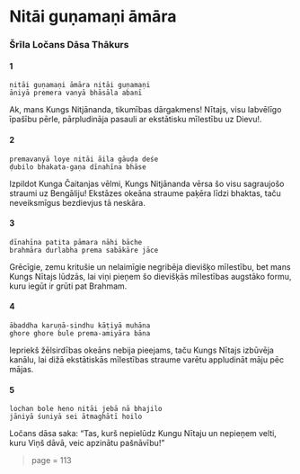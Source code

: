 # Nitāi guṇamaṇi āmāra

### Šrīla Ločans Dāsa Thākurs

#### 1

    nitāi guṇamaṇi āmāra nitāi guṇamaṇi
    āniyā premera vanyā bhāsāla abanī

Ak, mans Kungs Nitjānanda, tikumības dārgakmens! Nītajs, visu labvēlīgo īpašību pērle, pārpludināja pasauli ar ekstātisku mīlestību uz Dievu!.

#### 2

    premavanyā loye nitāi āila gāuḍa deśe
    ḍubilo bhakata-gaṇa dīnahīna bhāse

Izpildot Kunga Čaitanjas vēlmi, Kungs Nitjānanda vērsa šo visu sagraujošo straumi uz Bengāliju! Ekstāzes okeāna straume paķēra līdzi bhaktas, taču neveiksmīgus bezdievjus tā neskāra.

#### 3

    dīnahīna patita pāmara nāhi bāche
    brahmāra durlabha prema sabākāre jāce

Grēcīgie, zemu kritušie un nelaimīgie negribēja dievišķo mīlestību, bet mans Kungs Nītajs lūdzās, lai viņi pieņem šo dievišķās mīlestības augstāko formu, kuru iegūt ir grūti pat Brahmam.

#### 4

    ābaddha karuṇā-sindhu kāṭiyā muhāna
    ghore ghore bule prema-amiyāra bāna

Iepriekš žēlsirdības okeāns nebija pieejams, taču Kungs Nītajs izbūvēja kanālu, lai dižā ekstātiskās mīlestības straume varētu appludināt māju pēc mājas.

#### 5

    lochan bole heno nitāi jebā nā bhajilo
    jāniyā śuniyā sei ātmaghātī hoilo

Ločans dāsa saka: “Tas, kurš nepielūdz Kungu Nītaju un nepieņem velti, kuru Viņš dāvā, veic apzinātu pašnāvību!”


> page = 113
